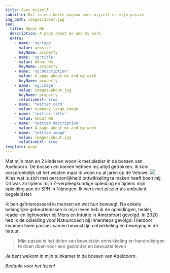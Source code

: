 ```yaml
---
title: Over mijzelf
subtitle: Dit is een korte pagina over mijzelf en mijn passie
img_path: images/about.jpg
seo:
  title: About Me
  description: A page about me and my work
  extra:
    - name: 'og:type'
      value: website
      keyName: property
    - name: 'og:title'
      value: About Me
      keyName: property
    - name: 'og:description'
      value: A page about me and my work
      keyName: property
    - name: 'og:image'
      value: images/about.jpg
      keyName: property
      relativeUrl: true
    - name: 'twitter:card'
      value: summary_large_image
    - name: 'twitter:title'
      value: About Me
    - name: 'twitter:description'
      value: A page about me and my work
    - name: 'twitter:image'
      value: images/about.jpg
      relativeUrl: true
template: page
---
```

Met mijn man en 2 kinderen woon ik met plezier in de bossen van Apeldoorn. De bossen en bomen hebben mij altijd getrokken. Ik kom oorspronkelijk uit het westen maar ik woon nu al jaren op de Veluwe.
![](images/1.j)
Alles wat is zich met persoonlijkheid ontwikkeling te maken heeft boeit mij. Dit was zo tijdens mijn Z-verpleegkundige opleiding en tijdens mijn opleiding aan de SPH in Nijmegen. Ik werk met plezier als ambulant begeleidster.

Ik ben geïnteresseerd  in mensen en wat hun beweegt. Na enkele belangrijke gebeurtenissen in mijn leven heb ik de opleidingen, healer, reader en lightworker bij Mens en Intuïtie in Amersfoort gevolgd. In 2020 heb ik de opleiding voor Natuurcoach bij Innersteps gevolgd. Hierdoor kwamen twee passies samen bewustzijn ontwikkeling en beweging in de natuur.

> Mijn passie is het delen van bewustzijn ontwikkeling en handreikingen te doen doen voor een gezonder en bewuster leven

Je bent welkom in mijn tuinkamer in de  bossen van Apeldoorn.

*Bedankt voor het lezen!*
